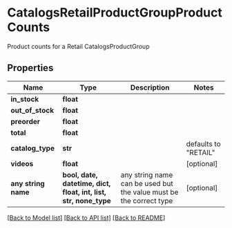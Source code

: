 # CatalogsRetailProductGroupProductCounts

Product counts for a Retail CatalogsProductGroup

## Properties
Name | Type | Description | Notes
------------ | ------------- | ------------- | -------------
**in_stock** | **float** |  | 
**out_of_stock** | **float** |  | 
**preorder** | **float** |  | 
**total** | **float** |  | 
**catalog_type** | **str** |  | defaults to "RETAIL"
**videos** | **float** |  | [optional] 
**any string name** | **bool, date, datetime, dict, float, int, list, str, none_type** | any string name can be used but the value must be the correct type | [optional]

[[Back to Model list]](../README.md#documentation-for-models) [[Back to API list]](../README.md#documentation-for-api-endpoints) [[Back to README]](../README.md)


